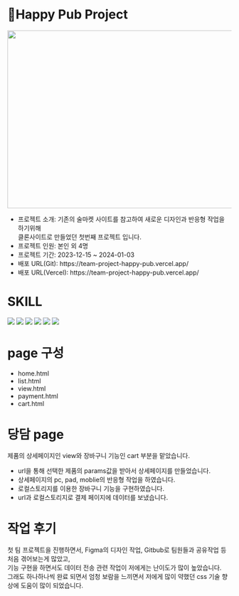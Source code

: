 
<h1>🍻Happy Pub Project </h1>
<img src='https://github.com/JSG-8579/Team-project-Happy-Pub/assets/54690444/80e04a5a-53be-4762-984a-c8f21279fa1f' width='700' height='400'>
<ul>
  <li>프로젝트 소개: 기존의 술마켓 사이트를 참고하여 새로운 디자인과 반응형 작업을 하기위해</br> 클론사이트로 만들었던 첫번째 프로젝트 입니다.</li>
  <li>프로젝트 인원: 본인 외 4명</li>
  <li>프로젝트 기간: 2023-12-15 ~ 2024-01-03</li>
  <li>배포 URL(Git): https://team-project-happy-pub.vercel.app/</li>
  <li>배포 URL(Vercel): https://team-project-happy-pub.vercel.app/</li>
</ul>
<h1>SKILL</h1>
<div>
  <img src="https://img.shields.io/badge/HTML5-E34F26?style=for-the-badge&logo=HTML5&logoColor=white">
  <img src="https://img.shields.io/badge/Sass-CC6699?style=for-the-badge&logo=Sass&logoColor=white">
  <img src="https://img.shields.io/badge/JavaScript-F7DF1E?style=for-the-badge&logo=JavaScript&logoColor=white">
  <img src="https://img.shields.io/badge/Figma-F24E1E?style=for-the-badge&logo=Figma&logoColor=white">
  <img src="https://img.shields.io/badge/GitHub-181717?style=for-the-badge&logo=GitHub&logoColor=white">
  <img src="https://img.shields.io/badge/Vercel-000000?style=for-the-badge&logo=Vercel&logoColor=white">
  
</div>
<h1>page 구성</h1>
<ul>
  <li>home.html</li>
  <li>list.html</li>
  <li>view.html</li>
  <li>payment.html</li>
  <li>cart.html</li>
</ul>
<h1>당담 page</h1>
<p>제품의 상세페이지인 view와 장바구니 기능인 cart 부분을 맡았습니다.</p>
<ul>
  <li>url을 통해 선택한 제품의 params값을 받아서 상세페이지를 만들었습니다.</li>
  <li>상세페이지의 pc, pad, moblie의 반응형 작업을 하였습니다.</li>
  <li>로컬스토리지를 이용한 장바구니 기능을 구현하였습니다.</li>
  <li>url과 로컬스토리지로 결제 페이지에 데이터를 보냈습니다.</li>
</ul>
<h1>작업 후기</h1>
<p>첫 팀 프로젝트을 진행하면서, Figma의 디자인 작업, Gitbub로 팀원들과 공유작업 등 처음 겪어보는게 많았고,</br>
기능 구현을 하면서도 데이터 전송 관련 작업이 저에게는 난이도가 많이 높았습니다.</br> 그래도 하나하나씩 완료 되면서 엄청 보람을 느끼면서
저에게 많이 약했던 css 기술 향상에 도움이 많이 되었습니다. </p>
